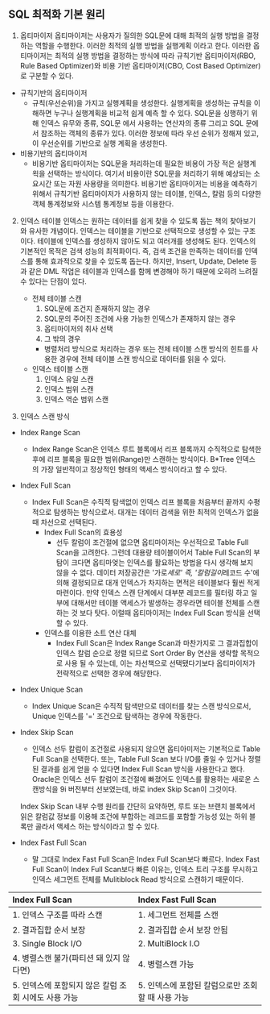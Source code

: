 SQL 최적화 기본 원리
---
1. 옵티마이저
 옵티마이저는 사용자가 질의한 SQL문에 대해 최적의 실행 방법을 결정하는 역할을 수행한다. 이러한 최적의 실행 방법을 실행계획 이라고 한다. 이러한 옵티마이저는 최적의 실행 방법을 결정하는 방식에 따라 규칙기반 옵티마이저(RBO, Rule Based Optimizer)와 비용 기반 옵티마이저(CBO, Cost Based Optimizer)로 구분할 수 있다.
  - 규칙기반의 옵티마이저
    - 규칙(우선순위)을 가지고 실행계획을 생성한다. 실행게획을 생성하는 규칙을 이해하면 누구나 실행계획을 비교적 쉽게 예측 할 수 있다. SQL문을 싱행하기 위해 인덱스 유무와 종류, SQL문 에서 사용하는 연산자의 종류 그리고 SQL 문에서 참조하는 객체의 종류가 있다. 이러한 정보에 따라 우선 순위가 정해져 있고, 이 우선순위를 기반으로 실행 계획을 생성한다.
  - 비용기반의 옵티마이저
    - 비용기반 옵티마이저는 SQL문을 처리하는데 필요한 비용이 가장 적은 실행계왹을 선택하는 방식이다. 여기서 비용이란 SQL문을 처리하기 위해 예상되는 소요시간 또는 자원 사용량을 의미한다. 비용기반 옵티마이저는 비용을 예측하기 위해서 규칙기반 옵티마이저가 사용하지 않는 테이블, 인덱스, 칼럼 등의 다양한 객체 통계정보와 시스템 통계정보 등을 이용한다.

2. 인덱스 테이블
  인덱스는 원하는 데이터를 쉽게 찾을 수 있도록 돕는 책의 찾아보기와 유사한 개념이다. 인덱스는 테이블을 기반으로 선택적으로 생성할 수 있는 구조이다. 테이블에 인덱스를 생성하지 않아도 되고 여러개를 생성해도 된다. 인덱스의 기본적인 목적은 검색 성능의 최적화이다. 즉, 검색 조건을 만족하는 데이터를 인덱스를 통해 효과적으로 찾을 수 있도록 돕는다. 하지만, Insert, Update, Delete 등과 같은 DML 작업은 테이블과 인덱스를 함께 변경해야 하기 때문에 오히려 느려질 수 있다는 단점이 있다.
    - 전체 테이블 스캔
      1. SQL문에 조건지 존재하지 않는 경우
      2. SQL문의 주어진 조건에 사용 가능한 인덱스가 존재하지 않는 경우
      3. 옵티마이저의 취사 선택
      4. 그 밖의 경우
        - 병렬처리 방식으로 처리하는 경우 또는 전체 테이블 스캔 방식의 힌트를 사용한 경우에 전체 테이블 스캔 방식으로 데이터를 읽을 수 있다.
    - 인덱스 테이블 스캔
      1. 인덱스 유일 스캔
      2. 인덱스 범위 스캔
      3. 인덱스 역순 범위 스캔

3. 인덱스 스캔 방식
  - Index Range Scan
    - Index Range Scan은 인덱스 루트 블록에서 리프 블록까지 수직적으로 탐색한 후에 리프 블록을 필요한 범위(Range)만 스캔하는 방식이다. B*Tree 인덱스의 가장 일반적이고 정상적인 형태의 액세스 방식이라고 할 수 있다.
  - Index Full Scan
    - Index Full Scan은 수직적 탐색없이 인덱스 리프 블록을 처음부터 끝까지 수평적으로 탐생하는 방식으로서. 대개는 데이터 검색을 위한 최적의 인덱스가 없을때 차선으로 선택된다.
      * Index Full Scan의 효용성
        - 선두 칼럼이 조건절에 없으면 옵티마이저는 우선적으로 Table Full Scan을 고려한다. 그런데 대용량 테이블이어서 Table Full Scan의 부탐이 크다면 옵티마엊는 인덱스를 활요하는 방법을 다시 생각해 보지 않을 수 없다. 데이터 저장공간은 '가로*세로' 즉, '칼럼길이*레코드 수'에 의해 결정되므로 대개 인덱스가 차지하는 면적은 테이블보다 훨씬 적게 마련이다. 만약 인덱스 스캔 단계에서 대부분 레코드를 필터링 하고 일부에 대해서만 테이블 액세스가 발생하는 경우라면 테이블 전체를 스캔하는 것 보다 탓다. 이럴때 옵티마이저는 Index Full Scan 방식을 선택 할 수 있다.
      * 인덱스를 이용한 소트 연산 대체
        - Index Full Scan은 Index Range Scan과 마찬가지로 그 결과집합이 인덱스 칼럼 순으로 정렬 되므로 Sort Order By 연산을 생략할 목적으로 사용 될 수 있는데, 이는 차선책으로 선택됐다기보다 옵티마이저가 전략적으로 선택한 경우에 해당한다.
  - Index Unique Scan
    - Index Unique Scan은 수직적 탐색만으로 데이터를 찾는 스캔 방식으로서, Unique 인덱스를 '=' 조건으로 탐색하는 경우에 작동한다.
  - Index Skip Scan
    - 인덱스 선두 칼럼이 조건절로 사용되지 않으면 옵티아미저는 기본적으로 Table Full Scan을 선택한다. 또는, Table Full Scan 보다 I/O를 줄일 수 있거나 정렬된 결과를 쉽게 얻을 수 있다면 Index Full Scan 방식을 사용한다고 했다. Oracle은 인덱스 선두 칼럼이 조건절에 빠졌어도 인덱스를 활용하는 새로운 스캔방식을 9i 버전부터 선보였는데, 바로 index Skip Scan이 그것이다.

    Index Skip Scan 내부 수행 원리를 간단히 요약하면, 루트 또는 브랜치 블록에서 읽은 칼럼값 정보를 이용해 조건에 부합하는 레코드를 포함할 가능성 있는 하위 블록만 골라서 액세스 하는 방식이라고 할 수 있다.

  - Index Fast Full Scan
    - 말 그대로 Index Fast Full Scan은 Index Full Scan보다 빠르다. Index Fast Full Scan이 Index Full Scan보다 빠른 이유는, 인덱스 트리 구조를 무시하고 인덱스 세그먼트 전체를 Mulitiblock Read 방식으로 스캔하기 때문이다.

|Index Full Scan|Index Fast Full Scan|
|:-----------|:-------------------|
|1. 인덱스 구조를 따라 스캔|1. 세그먼트 전체를 스캔|
|2. 결과집합 순서 보장|2. 결과집합 순서 보장 안됨|
|3. Single Block I/O|2. MultiBlock I.O|
|4. 병렬스캔 불가(파티션 돼 있지 않다면)   |4. 병렬스캔 가능   |
|5. 인덱스에 포함되지 않은 칼럼 조회 시에도 사용 가능   |5. 인덱스에 포함된 칼럼으로만 조회 할 때 사용 가능   |
